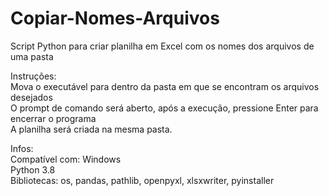 # Copiar-Nomes-Arquivos
Script Python para criar planilha em Excel com os nomes dos arquivos de uma pasta

Instruções: <br>
Mova o executável para dentro da pasta em que se encontram os arquivos desejados <br>
O prompt de comando será aberto, após a execução, pressione Enter para encerrar o programa <br>
A planilha será criada na mesma pasta.

Infos: <br>
Compatível com: Windows <br>
Python 3.8 <br>
Bibliotecas: os, pandas, pathlib, openpyxl, xlsxwriter, pyinstaller